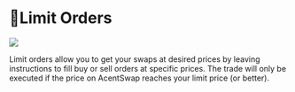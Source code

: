 # 📝Limit Orders

![](../../../.gitbook/assets/limit\_orders\_header.png)

Limit orders allow you to get your swaps at desired prices by leaving instructions to fill buy or sell orders at specific prices. The trade will only be executed if the price on AcentSwap reaches your limit price (or better).
